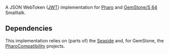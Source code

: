 A JSON WebToken ([JWT](https://tools.ietf.org/html/rfc7519.html)) implementation for [Pharo](https://www.pharo.org) and [GemStone/S 64](https://www.gemtalksystems.com) Smalltalk.

## Dependencies

This implementation relies on (parts of) the [Seaside](https://github.com/SeasideSt/Seaside) and, for GemStone, the [PharoCompatibility](https://github.com/GsDevKit/PharoCompatibility) projects.

